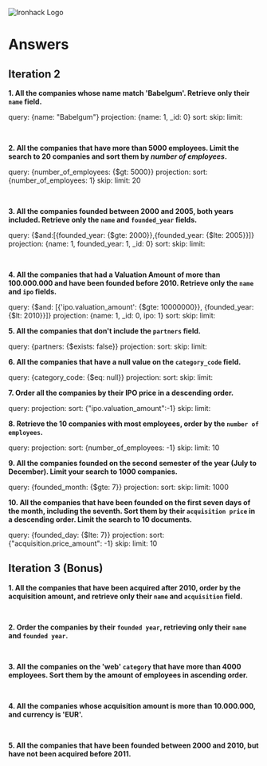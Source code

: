 ![Ironhack Logo](https://i.imgur.com/1QgrNNw.png)

# Answers

## Iteration 2

**1. All the companies whose name match 'Babelgum'. Retrieve only their `name` field.**

query: {name: "Babelgum"}
projection: {name: 1, _id: 0}
sort: 
skip: 
limit: 

<br>

**2. All the companies that have more than 5000 employees. Limit the search to 20 companies and sort them by *number of employees*.**

query: {number_of_employees: {$gt: 5000}}
projection: 
sort: {number_of_employees: 1}
skip: 
limit: 20


<br>

**3. All the companies founded between 2000 and 2005, both years included. Retrieve only the `name` and `founded_year` fields.**

query: {$and:[{founded_year: {$gte: 2000}},{founded_year: {$lte: 2005}}]}
projection: {name: 1, founded_year: 1, _id: 0}
sort: 
skip: 
limit: 

<br>

**4. All the companies that had a Valuation Amount of more than 100.000.000 and have been founded before 2010. Retrieve only the `name` and `ipo` fields.**

query: {$and: [{'ipo.valuation_amount': {$gte: 10000000}}, {founded_year:{$lt: 2010}}]}
projection: {name: 1, _id: 0, ipo: 1}
sort: 
skip: 
limit: 
<br>

**5. All the companies that don't include the `partners` field.**

query: {partners: {$exists: false}}
projection: 
sort: 
skip: 
limit: 
<br>

**6. All the companies that have a null value on the `category_code` field.**

query: {category_code: {$eq: null}}
projection: 
sort: 
skip: 
limit: 
<br>

**7. Order all the companies by their IPO price in a descending order.**

query: 
projection: 
sort: {"ipo.valuation_amount":-1}
skip: 
limit: 
<br>

**8. Retrieve the 10 companies with most employees, order by the `number of employees`.**

query: 
projection: 
sort: {number_of_employees: -1}
skip: 
limit: 10
<br>

**9. All the companies founded on the second semester of the year (July to December). Limit your search to 1000 companies.**

query: {founded_month: {$gte: 7}}
projection: 
sort: 
skip: 
limit: 1000
<br>

**10. All the companies that have been founded on the first seven days of the month, including the seventh. Sort them by their `acquisition price` in a descending order. Limit the search to 10 documents.**

query: {founded_day: {$lte: 7}}
projection: 
sort: {"acquisition.price_amount": -1}
skip: 
limit: 10
<br>

## Iteration 3 (Bonus)

**1. All the companies that have been acquired after 2010, order by the acquisition amount, and retrieve only their `name` and `acquisition` field.**

<!-- Your Query Goes Here -->

<br>

**2. Order the companies by their `founded year`, retrieving only their `name` and `founded year`.**

<!-- Your Query Goes Here -->

<br>

**3. All the companies on the 'web' `category` that have more than 4000 employees. Sort them by the amount of employees in ascending order.**

<!-- Your Query Goes Here -->

<br>

**4. All the companies whose acquisition amount is more than 10.000.000, and currency is 'EUR'.**

<!-- Your Query Goes Here -->

<br>

**5. All the companies that have been founded between 2000 and 2010, but have not been acquired before 2011.**

<!-- Your Query Goes Here -->

<br>
